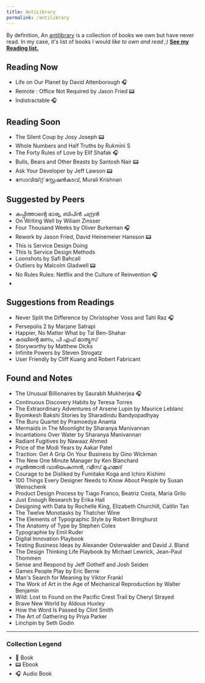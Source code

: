```yaml
---
title: AntiLibrary
permalink: /antilibrary
---
```

By definition, An [antilibrary](https://fs.blog/the-antilibrary/) is a collection of books we own but have never read. 
In my case, it's list of books I would *like to own and read ;)* <a href="/library"><b>See my Reading list.</b></a>

## Reading Now
- Life on Our Planet by David Attenborough 🎧
- Remote : Office Not Required by Jason Fried 📟
- Indistractable 🎧
## Reading Soon
- The Silent Coup by Josy Joseph 📟
- Whole Numbers and Half Truths by Rukmini S
- The Forty Rules of Love by Elif Shafak 🎧
- Bulls, Bears and Other Beasts by Santosh Nair 📟
- Ask Your Developer by Jeff Lawson 📟
- സോവിയ്റ്റ് സ്റ്റേഷന്‍കടവ്, Murali Krishnan
## Suggested by Peers
- കപ്പിത്താന്റെ ഭാര്യ, ബിപിൻ ചന്ദ്രൻ
- On Writing Well by Wiliam Zinsser
- Four Thousand Weeks by Oliver Burkeman 🎧
- Rework by Jason Fried, David Heinemeier Hansson 📟
- This is Service Design Doing
- This Is Service Design Methods
- Loonshots by Safi Bahcall
- Outliers by Malcolm Gladwell 📟
- No Rules Rules: Netflix and the Culture of Reinvention 🎧
- 
## Suggestions from Readings
- Never Split the Difference by Christopher Voss and Tahl Raz 🎧
- Persepolis 2 by Marjane Satrapi
- Happier, No Matter What by Tal Ben-Shahar 
- കടലിന്റെ മണം, പി എഫ് മാത്യൂസ്
- Storyworthy by Matthew Dicks
- Infinite Powers by Steven Strogatz
- User Friendly by Cliff Kuang and Robert Fabricant 
## Found and Notes
- The Unusual Billionaires by Saurabh Mukherjea 🎧
- Continuous Discovery Habits by Teresa Torres
- The Extraordinary Adventures of Arsene Lupin by Maurice Leblanc
- Byomkesh Bakshi Stories by Sharadindu Bandyopadhyay
- The Buru Quartet by Pramoedya Ananta
- Mermaids in The Moonlight by Sharanya Manivannan
- Incantations Over Water by Sharanya Manivannan
- Radiant Fugitives by Nawaaz Ahmed
- Price of the Modi Years by Aakar Patel
- Traction: Get A Grip On Your Business by Gino Wickman
- The New One Minute Manager by Ken Blanchard
- സുൽത്താൻ വാരിയംകുന്നൻ, റമീസ് മുഹമ്മദ്
- Courage to be Disliked by Fumitake Koga and Ichiro Kishimi
- 100 Things Every Designer Needs to Know About People by Susan Weinschenk
- Product Design Process by Tiago Franco, Beatriz Costa, Maria Grilo
- Just Enough Research by Erika Hall
- Designing with Data by Rochelle King, Elizabeth Churchill, Caitlin Tan 
- The Twelve Monotasks by Thatcher Wine
- The Elements of Typographic Style by Robert Bringhurst
- The Anatomy of Type by Stephen Coles
- Typographie by Emil Ruder
- Digital Innovation Playbook
- Testing Business Ideas by Alexander Osterwalder and David J. Bland
- The Design Thinking Life Playbook by  Michael Lewrick, Jean-Paul Thommen
- Sense and Respond by Jeff Gothelf and Josh Seiden
- Games People Play by Eric Berne
- Man's Search for Meaning by Viktor Frankl
- The Work of Art in the Age of Mechanical Reproduction by Walter Benjamin
- Wild: Lost to Found on the Pacific Crest Trail by Cheryl Strayed
- Brave New World by Aldous Huxley
- How the Word Is Passed by Clint Smith
- The Art of Gathering by Priya Parker
- Linchpin by Seth Godin

---
### Collection Legend

- 📖 Book
- 📟 Ebook
- 🎧 Audio Book